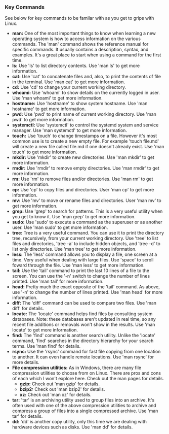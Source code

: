 ### Key Commands

See below for key commands to be familar with as you get to grips with Linux.

* **man:** One of the most important things to know when learning a new operating system is how to access information on the various commands. The 'man' command shows the reference manual for specific commands. It usually contains a description, syntax, and examples. It's a great place to start when using a command for the first time.
* **ls:** Use 'ls' to list directory contents. Use 'man ls' to get more information.
* **cat:** Use 'cat' to concatenate files and, also, to print the contents of file in the terminal. Use 'man cat' to get more information.
* **cd:** Use 'cd' to change your current working directory.
* **whoami:** Use 'whoami' to show details on the currently logged in user. Use 'man whoami' to get more information.
* **hostname:** Use 'hostname' to show system hostname. Use 'man hostname' to get more information.
* **pwd:** Use 'pwd' to print name of current working directory. Use 'man pwd' to get more information.
* **systemctl:** Use 'systemctl' to control the systemd system and service manager. Use 'man systemctl' to get more information.
* **touch:** Use 'touch' to change timestamps on a file. However it's most common use is to create a new empty file. For example 'touch file.md' will create a new file called file.md if one doesn't already exist. Use 'man touch' to get more information.
* **mkdir:** Use 'mkdir' to create new directories. Use 'man mkdir' to get more information.
* **rmdir:** Use 'rmdir' to remove empty directories. Use 'man rmdir' to get more information.
* **rm:** Use 'rm' to remove files and/or directories. Use 'man rm' to get more information.
* **cp:** Use 'cp' to copy files and directories. User 'man cp' to get more information.
* **mv:** Use 'mv' to move or rename files and directories. User 'man mv' to get more information.
* **grep:** Use 'grep' to search for patterns. This is a very useful utility when you get to know it. Use 'man grep' to get more information.
 * **sudo:** Use 'sudo' to execute a command as the superuser or as another user. Use 'man sudo' to get more information.
* **tree:** Tree is a very useful command. You can use it to print the directory tree, recursively, from your current working directory. Use 'tree' to list files and directories, 'tree -a' to include hidden objects, and 'tree -d' to list only directories. Use 'man tree' to get more information.
* **less:** The 'less' command allows you to display a file, one screen at a time. Very useful when dealing with large files. Use 'space' to scroll foward through the file. Use 'man less' to get more information.
* **tail:** Use the 'tail' command to print the last 10 lines of a file to the screen. You can use the '-n' switch to change the number of lines printed. Use 'man tail' for more information.
* **head:** Pretty much the exact opposite of the 'tail' command. As above, use '-n' to change the number of lines printed. Use 'man head' for more information.
* **diff:** The 'diff' command can be used to compare two files. Use 'man diff' for details.
* **locate:** The 'locate' command helps find files by consulting system databases. Note: these databases aren't updated in real time, so any recent file additions or removals won't show in the results. Use 'man locate' to get more information.
* **find:** The 'find' command is another search utility. Unlike the 'locate' command, 'find' searches in the directory hierarchy for your search terms. Use 'man find' for details. 
* **rsync:** Use the 'rsync' command for fast file copying from one location to another. It can even handle remote locations. Use 'man rsync' for more details.
* **File compression utilities:** As in Windows, there are many file compression utilities to choose from on Linux. There are pros and cons of each which I won't explore here. Check out the man pages for details.
  * **gzip:** Check out 'man gzip' for details.
  * **bzip2:** Check out 'man bzip2' for details.
  * **xz:** Check out 'man xz' for details.
* **tar:** 'tar' is an archiving utility used to group files into an archive. It's often used with one of the above compression utilities to archive and compress a group of files into a single compressed archive. Use 'man tar' for details.
* **dd:** 'dd' is another copy utility, only this time we are dealing with hardware devices such as disks. Use 'man dd' for details.
